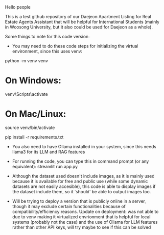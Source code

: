 Hello people

This is a test github repository of our Daejeon Apartment Listing for Real Estate Agents Assistant that will be helpful for International Students (mainly in Woosong University, but it also could be used for Daejeon as a whole).

Some things to note for this code version:
- You may need to do these code steps for initializing the virtual environment, since this uses venv:

python -m venv venv
# On Windows:
venv\Scripts\activate
# On Mac/Linux:
source venv/bin/activate

pip install -r requirements.txt

- You also need to have Ollama installed in your system, since this needs llama3 for its LLM and RAG features

- For running the code, you can type this in command prompt (or any equivalent):
  streamlit run app.py

- Although the dataset used doesn't include images, as it is mainly used because it is available for free and public use (while some dynamic datasets are not easily accesible), this code is able to display images if the dataset include them, so it 'should' be able to output images too.

- Will be trying to deploy a version that is publicly online in a server, though it may exclude certain functionalities because of compatibility/efficiency reasons.
  Update on deployment: was not able to due to venv making it virtualized envrionment that is helpful for local systems (probably not the case) and the use of Ollama for LLM features rather than other API keys, will try maybe to see if this can be solved
